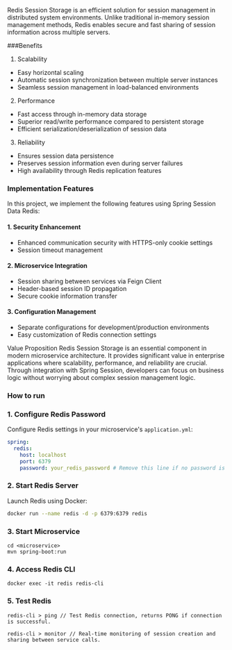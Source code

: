 Redis Session Storage is an efficient solution for session management in distributed system environments. Unlike traditional in-memory session management methods, Redis enables secure and fast sharing of session information across multiple servers.

###Benefits
1. Scalability
- Easy horizontal scaling
- Automatic session synchronization between multiple server instances
- Seamless session management in load-balanced environments

2. Performance
- Fast access through in-memory data storage
- Superior read/write performance compared to persistent storage
- Efficient serialization/deserialization of session data

3. Reliability
- Ensures session data persistence
- Preserves session information even during server failures
- High availability through Redis replication features

### Implementation Features
In this project, we implement the following features using Spring Session Data Redis:

#### 1. Security Enhancement
- Enhanced communication security with HTTPS-only cookie settings
- Session timeout management
#### 2. Microservice Integration
- Session sharing between services via Feign Client
- Header-based session ID propagation
- Secure cookie information transfer
#### 3. Configuration Management
- Separate configurations for development/production environments
- Easy customization of Redis connection settings

Value Proposition
Redis Session Storage is an essential component in modern microservice architecture. It provides significant value in enterprise applications where scalability, performance, and reliability are crucial. Through integration with Spring Session, developers can focus on business logic without worrying about complex session management logic.

### How to run

### 1. Configure Redis Password
Configure Redis settings in your microservice's `application.yml`:

```yaml
spring:
  redis:
    host: localhost
    port: 6379
    password: your_redis_password # Remove this line if no password is required
```

### 2. Start Redis Server
Launch Redis using Docker:

```bash
docker run --name redis -d -p 6379:6379 redis
```

### 3. Start Microservice
```
cd <microservice>
mvn spring-boot:run
```

### 4. Access Redis CLI
```
docker exec -it redis redis-cli
```

### 5. Test Redis
```
redis-cli > ping // Test Redis connection, returns PONG if connection is successful.

redis-cli > monitor // Real-time monitoring of session creation and sharing between service calls.
```
